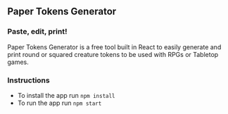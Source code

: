 
## Paper Tokens Generator

### Paste, edit, print!
Paper Tokens Generator is a free tool built in React to easily generate and print round or squared creature tokens to be used with RPGs or Tabletop games.

### Instructions

* To install the app run `npm install`
* To run the app run `npm start`